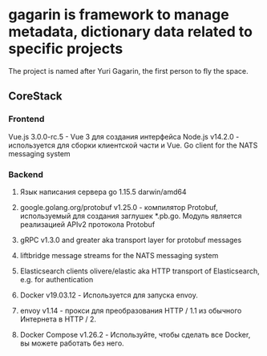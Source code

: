 # gagarin is framework to manage metadata, dictionary data related to specific projects

The project is named after Yuri Gagarin, the first person to fly the space.

## CoreStack
### Frontend
Vue.js 3.0.0-rc.5 - Vue 3 для создания интерфейса
Node.js v14.2.0 - используется для сборки клиентской части и Vue.
Go client for the NATS messaging system

### Backend
1. Язык написания сервера go 1.15.5 darwin/amd64
2. google.golang.org/protobuf v1.25.0 - компилятор Protobuf, используемый для создания заглушек *.pb.go. Модуль является реализацией APIv2 протокола Protobuf 

1. gRPC v1.3.0 and greater aka transport layer for protobuf messages
2. liftbridge message streams for the NATS messaging system
3. Elasticsearch clients olivere/elastic aka HTTP transport of Elasticsearch, e.g. for authentication
4. Docker v19.03.12 - Используется для запуска envoy.
5. envoy v1.14 - прокси для преобразования HTTP / 1.1 из обычного Интернета в HTTP / 2.
6. Docker Compose v1.26.2 - Используйте, чтобы сделать все Docker, вы можете работать без него.
